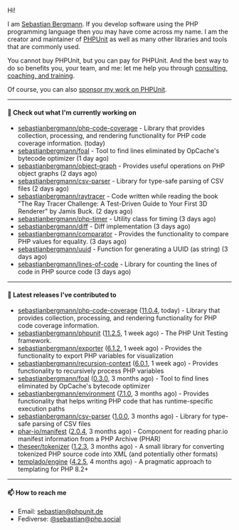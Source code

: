 Hi!

I am [Sebastian Bergmann](https://sebastian-bergmann.de/index.html?ref=github).
If you develop software using the PHP programming language then you may have come across my name.
I am the creator and maintainer of [PHPUnit](https://phpunit.de/index.html?ref=github) as well as many other libraries and tools that are commonly used.

You cannot buy PHPUnit, but you can pay for PHPUnit.
And the best way to do so benefits you, your team, and me: let me help you through [consulting, coaching, and training](https://thephp.cc/welcome?ref=github).

Of course, you can also [sponsor my work on PHPUnit](https://phpunit.de/sponsors.html?ref=github).

---

#### 👷 Check out what I'm currently working on

- [sebastianbergmann/php-code-coverage](https://github.com/sebastianbergmann/php-code-coverage) - Library that provides collection, processing, and rendering functionality for PHP code coverage information. (today)
- [sebastianbergmann/foal](https://github.com/sebastianbergmann/foal) - Tool to find lines eliminated by OpCache&#39;s bytecode optimizer (1 day ago)
- [sebastianbergmann/object-graph](https://github.com/sebastianbergmann/object-graph) - Provides useful operations on PHP object graphs (2 days ago)
- [sebastianbergmann/csv-parser](https://github.com/sebastianbergmann/csv-parser) - Library for type-safe parsing of CSV files (2 days ago)
- [sebastianbergmann/raytracer](https://github.com/sebastianbergmann/raytracer) - Code written while reading the book &#34;The Ray Tracer Challenge: A Test-Driven Guide to Your First 3D Renderer&#34; by Jamis Buck. (2 days ago)
- [sebastianbergmann/php-timer](https://github.com/sebastianbergmann/php-timer) - Utility class for timing (3 days ago)
- [sebastianbergmann/diff](https://github.com/sebastianbergmann/diff) - Diff implementation (3 days ago)
- [sebastianbergmann/comparator](https://github.com/sebastianbergmann/comparator) - Provides the functionality to compare PHP values for equality. (3 days ago)
- [sebastianbergmann/uuid](https://github.com/sebastianbergmann/uuid) - Function for generating a UUID (as string) (3 days ago)
- [sebastianbergmann/lines-of-code](https://github.com/sebastianbergmann/lines-of-code) - Library for counting the lines of code in PHP source code (3 days ago)

---

#### 🔭 Latest releases I've contributed to

- [sebastianbergmann/php-code-coverage](https://github.com/sebastianbergmann/php-code-coverage) ([11.0.4](https://github.com/sebastianbergmann/php-code-coverage/releases/tag/11.0.4), today) - Library that provides collection, processing, and rendering functionality for PHP code coverage information.
- [sebastianbergmann/phpunit](https://github.com/sebastianbergmann/phpunit) ([11.2.5](https://github.com/sebastianbergmann/phpunit/releases/tag/11.2.5), 1 week ago) - The PHP Unit Testing framework.
- [sebastianbergmann/exporter](https://github.com/sebastianbergmann/exporter) ([6.1.2](https://github.com/sebastianbergmann/exporter/releases/tag/6.1.2), 1 week ago) - Provides the functionality to export PHP variables for visualization
- [sebastianbergmann/recursion-context](https://github.com/sebastianbergmann/recursion-context) ([6.0.1](https://github.com/sebastianbergmann/recursion-context/releases/tag/6.0.1), 1 week ago) - Provides functionality to recursively process PHP variables
- [sebastianbergmann/foal](https://github.com/sebastianbergmann/foal) ([0.3.0](https://github.com/sebastianbergmann/foal/releases/tag/0.3.0), 3 months ago) - Tool to find lines eliminated by OpCache&#39;s bytecode optimizer
- [sebastianbergmann/environment](https://github.com/sebastianbergmann/environment) ([7.1.0](https://github.com/sebastianbergmann/environment/releases/tag/7.1.0), 3 months ago) - Provides functionality that helps writing PHP code that has runtime-specific execution paths
- [sebastianbergmann/csv-parser](https://github.com/sebastianbergmann/csv-parser) ([1.0.0](https://github.com/sebastianbergmann/csv-parser/releases/tag/1.0.0), 3 months ago) - Library for type-safe parsing of CSV files
- [phar-io/manifest](https://github.com/phar-io/manifest) ([2.0.4](https://github.com/phar-io/manifest/releases/tag/2.0.4), 3 months ago) - Component for reading phar.io manifest information from a PHP Archive (PHAR)
- [theseer/tokenizer](https://github.com/theseer/tokenizer) ([1.2.3](https://github.com/theseer/tokenizer/releases/tag/1.2.3), 3 months ago) - A small library for converting tokenized PHP source code into XML (and potentially other formats)
- [templado/engine](https://github.com/templado/engine) ([4.2.5](https://github.com/templado/engine/releases/tag/4.2.5), 4 months ago) - A pragmatic approach to templating for PHP 8.2&#43;

---

#### 📫 How to reach me

- Email: [sebastian@phpunit.de](mailto://sebastian@phpunit.de)
- Fediverse: [@sebastian@php.social](https://phpc.social/@sebastian)

